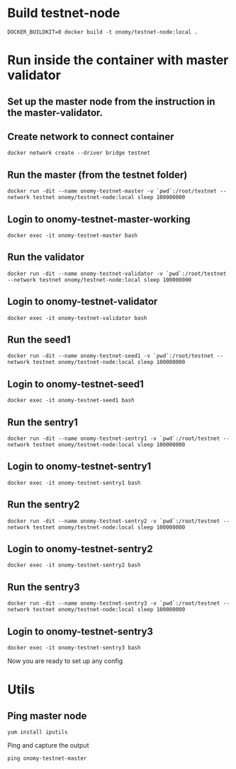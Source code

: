 # Build testnet-node

```
DOCKER_BUILDKIT=0 docker build -t onomy/testnet-node:local .
```

# Run inside the container with master validator

## Set up the master node from the instruction in the master-validator.

## Create network to connect container

```
docker network create --driver bridge testnet
```

## Run the master (from the testnet folder)

```
docker run -dit --name onomy-testnet-master -v `pwd`:/root/testnet --network testnet onomy/testnet-node:local sleep 100000000
```

## Login to onomy-testnet-master-working

```
docker exec -it onomy-testnet-master bash
```

## Run the validator

```
docker run -dit --name onomy-testnet-validator -v `pwd`:/root/testnet --network testnet onomy/testnet-node:local sleep 100000000
```

## Login to onomy-testnet-validator

```
docker exec -it onomy-testnet-validator bash
```

## Run the seed1

```
docker run -dit --name onomy-testnet-seed1 -v `pwd`:/root/testnet --network testnet onomy/testnet-node:local sleep 100000000
```

## Login to onomy-testnet-seed1

```
docker exec -it onomy-testnet-seed1 bash
```

## Run the sentry1

```
docker run -dit --name onomy-testnet-sentry1 -v `pwd`:/root/testnet --network testnet onomy/testnet-node:local sleep 100000000
```

## Login to onomy-testnet-sentry1

```
docker exec -it onomy-testnet-sentry1 bash
```

## Run the sentry2

```
docker run -dit --name onomy-testnet-sentry2 -v `pwd`:/root/testnet --network testnet onomy/testnet-node:local sleep 100000000
```

## Login to onomy-testnet-sentry2

```
docker exec -it onomy-testnet-sentry2 bash
```

## Run the sentry3

```
docker run -dit --name onomy-testnet-sentry3 -v `pwd`:/root/testnet --network testnet onomy/testnet-node:local sleep 100000000
```

## Login to onomy-testnet-sentry3

```
docker exec -it onomy-testnet-sentry3 bash
```

Now you are ready to set up any config

# Utils

## Ping master node

```
yum install iputils
```

Ping and capture the output

```
ping onomy-testnet-master
```
